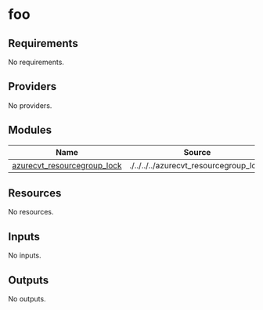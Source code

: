 # foo

<!-- BEGINNING OF PRE-COMMIT-TERRAFORM DOCS HOOK -->
## Requirements

No requirements.

## Providers

No providers.

## Modules

| Name | Source | Version |
|------|--------|---------|
| <a name="module_azurecvt_resourcegroup_lock"></a> [azurecvt\_resourcegroup\_lock](#module\_azurecvt\_resourcegroup\_lock) | ./../../../azurecvt_resourcegroup_lock | n/a |

## Resources

No resources.

## Inputs

No inputs.

## Outputs

No outputs.
<!-- END OF PRE-COMMIT-TERRAFORM DOCS HOOK -->
